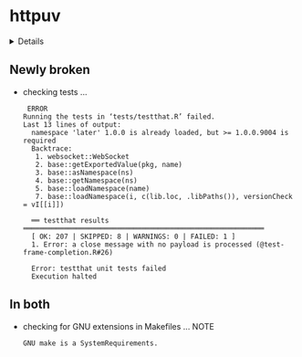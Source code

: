 # httpuv

<details>

* Version: 1.5.2
* Source code: https://github.com/cran/httpuv
* URL: https://github.com/rstudio/httpuv
* Date/Publication: 2019-09-11 05:40:02 UTC
* Number of recursive dependencies: 31

Run `revdep_details(,"httpuv")` for more info

</details>

## Newly broken

*   checking tests ...
    ```
     ERROR
    Running the tests in ‘tests/testthat.R’ failed.
    Last 13 lines of output:
      namespace 'later' 1.0.0 is already loaded, but >= 1.0.0.9004 is required
      Backtrace:
       1. websocket::WebSocket
       2. base::getExportedValue(pkg, name)
       3. base::asNamespace(ns)
       4. base::getNamespace(ns)
       5. base::loadNamespace(name)
       7. base::loadNamespace(i, c(lib.loc, .libPaths()), versionCheck = vI[[i]])
      
      ══ testthat results  ═══════════════════════════════════════════════════════════
      [ OK: 207 | SKIPPED: 8 | WARNINGS: 0 | FAILED: 1 ]
      1. Error: a close message with no payload is processed (@test-frame-completion.R#26) 
      
      Error: testthat unit tests failed
      Execution halted
    ```

## In both

*   checking for GNU extensions in Makefiles ... NOTE
    ```
    GNU make is a SystemRequirements.
    ```

